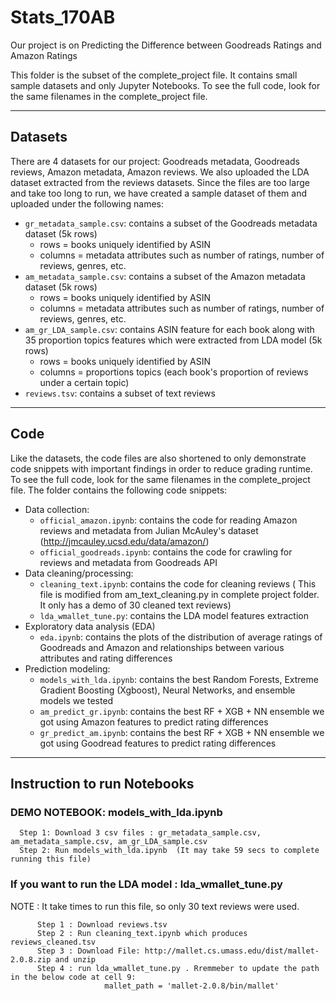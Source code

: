 
# Stats_170AB

Our project is on Predicting the Difference between Goodreads Ratings and Amazon Ratings

This folder is the subset of the complete_project file. It contains small sample datasets and only Jupyter Notebooks. To see the full code, look for the same filenames in the complete_project file.

---

## Datasets

There are 4 datasets for our project: Goodreads metadata, Goodreads reviews, Amazon metadata, Amazon reviews. We also uploaded the LDA dataset extracted from the reviews datasets. Since the files are too large and take too long to run, we have created a sample dataset of them and uploaded under the following names:
- ```gr_metadata_sample.csv```: contains a subset of the Goodreads metadata dataset (5k rows)
   - rows = books uniquely identified by ASIN
   - columns = metadata attributes such as number of ratings, number of reviews, genres, etc.
- ```am_metadata_sample.csv```: contains a subset of the Amazon metadata dataset (5k rows)
    - rows = books uniquely identified by ASIN
   - columns = metadata attributes such as number of ratings, number of reviews, genres, etc.
- ```am_gr_LDA_sample.csv```: contains ASIN feature for each book along with 35 proportion topics features which were extracted from LDA model (5k rows)
   - rows = books uniquely identified by ASIN
   - columns = proportions topics (each book's proportion of reviews under a certain topic)
- ```reviews.tsv```: contains a subset of text reviews
----

## Code

Like the datasets, the code files are also shortened to only demonstrate code snippets with important findings in order to reduce grading runtime. To see the full code, look for the same filenames in the complete_project file. The folder contains the following code snippets:
- Data collection:
   - ```official_amazon.ipynb```: contains the code for reading Amazon reviews and metadata from  Julian McAuley's dataset (http://jmcauley.ucsd.edu/data/amazon/)
   - ```official_goodreads.ipynb```: contains the code for crawling for reviews and metadata from Goodreads API
- Data cleaning/processing:
   - ```cleaning_text.ipynb```: contains the code for cleaning reviews ( This file is modified from am_text_cleaning.py in complete project folder. It only has a demo of 30 cleaned text reviews)
   - ```lda_wmallet_tune.py```: contains the LDA model features extraction
- Exploratory data analysis (EDA)
   - ```eda.ipynb```: contains the plots of the distribution of average ratings of Goodreads and Amazon and relationships between various attributes and rating differences
- Prediction modeling:
   - ```models_with_lda.ipynb```: contains the best Random Forests, Extreme Gradient Boosting (Xgboost), Neural Networks, and ensemble models we tested
   - ```am_predict_gr.ipynb```: contains the best RF + XGB + NN ensemble we got using Amazon features to predict rating differences
   - ```gr_predict_am.ipynb```: contains the best RF + XGB + NN ensemble we got using Goodread features to predict rating differences
   
 ----

## Instruction to run Notebooks
### DEMO NOTEBOOK:  models_with_lda.ipynb 
      Step 1: Download 3 csv files : gr_metadata_sample.csv, am_metadata_sample.csv, am_gr_LDA_sample.csv
      Step 2: Run models_with_lda.ipynb  (It may take 59 secs to complete running this file)

### If you want to run the LDA model : lda_wmallet_tune.py  
NOTE : It take times to run this file, so only 30 text reviews were used.  
```
      Step 1 : Download reviews.tsv  
      Step 2 : Run cleaning_text.ipynb which produces reviews_cleaned.tsv  
      Step 3 : Download File: http://mallet.cs.umass.edu/dist/mallet-2.0.8.zip and unzip  
      Step 4 : run lda_wmallet_tune.py . Rremmeber to update the path in the below code at cell 9: 
                     mallet_path = 'mallet-2.0.8/bin/mallet'  
  ```

   

